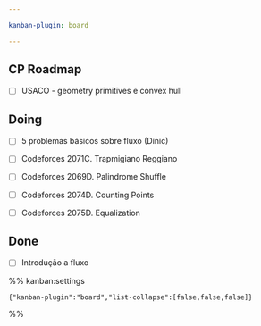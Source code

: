```yaml
---

kanban-plugin: board

---
```


## CP Roadmap

- [ ] USACO - geometry primitives e convex hull


## Doing

- [ ] 5 problemas básicos sobre fluxo (Dinic)
- [ ] Codeforces 2071C. Trapmigiano Reggiano
- [ ] Codeforces 2069D. Palindrome Shuffle
- [ ] Codeforces 2074D. Counting Points
- [ ] Codeforces 2075D. Equalization


## Done

- [ ] Introdução a fluxo




%% kanban:settings
```
{"kanban-plugin":"board","list-collapse":[false,false,false]}
```
%%